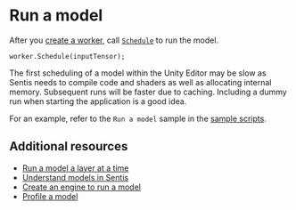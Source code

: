 # Run a model

After you [create a worker](create-an-engine.md), call [`Schedule`](xref:Unity.Sentis.Worker.Schedule*) to run the model.

```
worker.Schedule(inputTensor);
```

The first scheduling of a model within the Unity Editor may be slow as Sentis needs to compile code and shaders as well as allocating internal memory. Subsequent runs will be faster due to caching.
Including a dummy run when starting the application is a good idea.

For an example, refer to the `Run a model` sample in the [sample scripts](package-samples.md).

## Additional resources

- [Run a model a layer at a time](run-a-model-a-layer-at-a-time.md)
- [Understand models in Sentis](models-concept.md)
- [Create an engine to run a model](create-an-engine.md)
- [Profile a model](profile-a-model.md)
